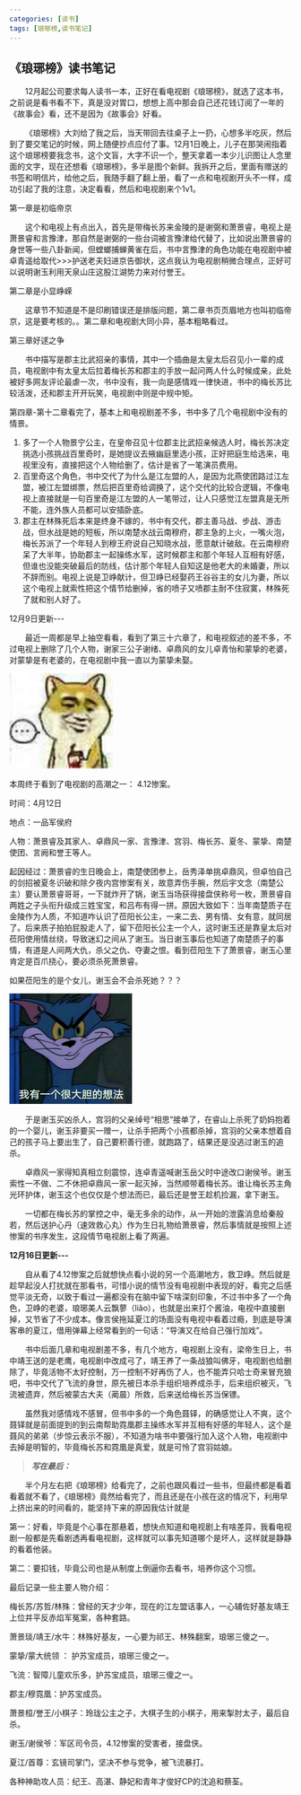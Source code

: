 ```yaml
---
categories: [读书]
tags: [琅琊榜,读书笔记]
---
```


## 《琅琊榜》读书笔记

&emsp;&emsp;12月起公司要求每人读书一本，正好在看电视剧《琅琊榜》，就选了这本书，之前说是看书看不下，真是没对胃口，想想上高中那会自己还花钱订阅了一年的《故事会》看，还不是因为《故事会》好看。

&emsp;&emsp;《琅琊榜》大刘给了我之后，当天带回去往桌子上一扔，心想多半吃灰，然后到了要交笔记的时候，网上随便抄点应付了事。12月1日晚上，儿子在那哭闹指着这个琅琊榜要我念书，这个文盲，大字不识一个，整天拿着一本少儿识图让人念里面的文字，现在还想看《琅琊榜》，多半是图个新鲜。我拆开之后，里面有赠送的书签和明信片，给他之后，我随手翻了翻上册，看了一点和电视剧开头不一样，成功引起了我的注意，决定看看，然后和电视剧来个1v1。

第一章是初临帝京

&emsp;&emsp;这个和电视上有点出入，首先是带梅长苏来金陵的是谢弼和萧景睿，电视上是萧景睿和言豫津，那自然是谢弼的一些台词被言豫津给代替了，比如说出萧景睿的身世等一些八卦新闻，但螳螂捕蝉黄雀在后，书中言豫津的角色功能在电视剧中被卓青遥给取代>>>护送老夫妇进京告御状，这点我认为电视剧稍微合理点，正好可以说明谢玉利用天泉山庄这股江湖势力来对付誉王。

第二章是小显峥嵘

&emsp;&emsp;这章节不知道是不是印刷错误还是排版问题，第二章书页页眉地方也叫初临帝京，这是要考核的。。第二章和电视剧大同小异，基本粗略看过。

第三章好逑之争

&emsp;&emsp;书中描写是郡主比武招亲的事情，其中一个插曲是太皇太后召见小一辈的成员，电视剧中有太皇太后拉着梅长苏和郡主的手放一起问两人什么时候成亲，此处被好多网友评论最虐一次，书中没有，我一向是感情戏一律快进，书中的梅长苏比较活泼，还和郡主开开玩笑，电视剧中则是中规中矩。

第四章-第十二章看完了，基本上和电视剧差不多，书中多了几个电视剧中没有的情景。

1.	多了一个人物景宁公主，在皇帝召见十位郡主比武招亲候选人时，梅长苏决定挑选小孩挑战百里奇时，是她提议去掖幽庭里选小孩，正好把庭生给选来，电视里没有，直接把这个人物给删了，估计是省了一笔演员费用。
2.	百里奇这个角色，书中交代了为什么是江左盟的人，是因为北燕使团路过江左盟，被江左盟绑票，然后把百里奇给调换了，这个交代的比较合逻辑，不像电视上直接就是一句百里奇是江左盟的人一笔带过，让人只感觉江左盟真是无所不能，连外族人员都可以安插卧底。
3.	郡主在林殊死后本来是终身不嫁的，书中有交代，郡主善马战、步战、游击战，但水战是她的短板，所以南楚水战云南穆府，郡主急的上火，一嘴火泡，梅长苏派了一个年轻人到穆王府说自己知晓水战，愿意献计破敌。在云南穆府呆了大半年，协助郡主一起操练水军，这时候郡主和那个年轻人互相有好感，但谁也没能突破最后的防线，估计那个年轻人自知这是他老大的未婚妻，所以不辞而别。电视上说是卫峥献计，但卫峥已经娶药王谷谷主的女儿为妻，所以这个电视上就索性把这个情节给删掉，省的喷子又喷郡主耐不住寂寞，林殊死了就和别人好了。

12月9日更新---

&emsp;&emsp;最近一周都是早上抽空看看，看到了第三十六章了，和电视叙述的差不多，不过电视上删除了几个人物，谢家三公子谢绪、卓鼎风的女儿卓青怡和蒙挚的老婆，对蒙挚是有老婆的，在电视剧中我一直以为蒙挚未娶。

![](/upload/201610/image-1.png)

本周终于看到了电视剧的高潮之一：  4.12惨案。

时间：4月12日

地点：一品军侯府

人物：萧景睿及其家人、卓鼎风一家、言豫津、宫羽、梅长苏、夏冬、蒙挚、南楚使团、言阙和誉王等人。

起因经过：萧景睿的生日晚会上，南楚使团参上，岳秀泽单挑卓鼎风，但卓怕自己的剑招被夏冬识破和除夕夜内宫惨案有关，故意弄伤手腕，然后宇文念（南楚公主）要认萧景睿哥哥，一下就炸开了锅，谢玉当场获得接盘侠称号一枚，萧景睿自两姓之子头衔升级成三姓宝宝，和吕布有得一拼。原因大致如下：当年南楚质子在金陵作为人质，不知道咋认识了莅阳长公主，一来二去、男有情、女有意，就同居了。后来质子拍拍屁股走人了，留下莅阳长公主一个人，这时谢玉还是靠皇太后对莅阳使用情丝绕，导致迷幻之间从了谢玉。当日谢玉事后也知道了南楚质子的事情，有道是人间两大仇，杀父之仇、夺妻之恨。看到莅阳生下了萧景睿，谢玉心里肯定是百爪挠心，要必须杀死萧景睿。
 
如果莅阳生的是个女儿，谢玉会不会杀死她？？？

![](/upload/201610/image.png)

&emsp;&emsp;于是谢玉买凶杀人，宫羽的父亲绰号“相思”接单了，在睿山上杀死了奶妈抱着的一个婴儿，谢玉非要买一赠一，让杀手把两个小孩都杀掉，宫羽的父亲本想着自己的孩子马上要出生了，自己要积善行德，就跑路了，结果还是没逃过谢玉的追杀。

&emsp;&emsp;卓鼎风一家得知真相立刻震惊，连卓青遥喊谢玉岳父时中途改口谢侯爷。谢玉索性一不做、二不休把卓鼎风一家一起灭掉，当然顺带着梅长苏。谁让梅长苏主角光环护体，谢玉这个也仅仅是个想法而已，最后还是誉王趁机捡漏，拿下谢玉。

&emsp;&emsp;一切都在梅长苏的掌控之中，毫无多余的动作，从一开始的泄露消息给秦般若，然后送护心丹（速效救心丸）作为生日礼物给萧景睿，然后事情就是按照上述惨案的书序发生，这段情节电视剧上看了两遍。

**12月16日更新---**

&emsp;&emsp;自从看了4.12惨案之后就想快点看小说的另一个高潮地方，救卫峥。然后就是趁早起没人打扰就在那看书，可惜小说的情节没有电视剧中表现的好，看完之后感觉平淡无奇，以致于看过一遍都没有在脑中留下啥深刻印象，不过书中多了一个角色，卫峥的老婆，琅琊美人云飘蓼（liǎo），也就是出来打个酱油，电视中直接删掉，又节省了不少成本。像言侯拖延夏江的场面没有电视中看着过瘾，到底是导演客串的夏江，借用弹幕上经常看到的一句话：“导演又在给自己强行加戏”。

&emsp;&emsp;书中后面几章和电视剧差不多，有几个地方，电视剧上没有，梁帝生日上，书中靖王送的是老鹰，电视剧中改成弓了，靖王养了一条战狼叫佛牙，电视剧也给删除了，毕竟活物不太好控制，万一控制不好再伤了人，也不能弄只哈士奇来冒充狼吧，书中交代了飞流的身世，原先被日本杀手组织培养成杀手，后来组织被灭，飞流被遗弃，然后被蒙古大夫（蔺晨）所救，后来送给梅长苏当保镖。

&emsp;&emsp;虽然我对感情戏不感冒，但书中多的一个角色聂铎，的确感觉让人不爽，这个聂铎就是前面提到的到云南帮助霓凰郡主操练水军并互相有好感的年轻人，这个是聂风的弟弟（步惊云表示不服），不知道为啥书中要强行加入这个人物，电视剧中去掉是明智的，毕竟梅长苏和霓凰是真爱，就是可怜了宫羽姑娘。

>***写在最后：***

&emsp;&emsp;半个月左右把《琅琊榜》给看完了，之前也跟风看过一些书，但最终都是看着看着就不看了，《琅琊榜》竟然给看完了，而且还是在小孩在这的情况下，利用早上挤出来的时间看的，能坚持下来的原因我估计就是

第一：好看，毕竟是个心事在那悬着，想快点知道和电视剧上有啥差异，我看电视剧一般都是先看剧透再看电视剧，这样就可以事先知道哪个是坏人，这样就是静静的看着他装。

第二：要扣钱，毕竟公司也是从制度上倒逼你去看书，培养你这个习惯。

最后记录一些主要人物介绍：

梅长苏/苏哲/林殊：曾经的天才少年，现在的江左盟话事人，一心辅佐好基友靖王上位并平反赤焰军冤案，各种套路。

萧景琰/靖王/水牛：林殊好基友，一心要为祁王、林殊翻案，琅琊三傻之一。

蒙挚/蒙大统领 ： 护苏宝成员，琅琊三傻之一。

飞流：智障儿童欢乐多，护苏宝成员，琅琊三傻之一。

郡主/穆霓凰：护苏宝成员。

萧景桓/誉王/小棋子：玲珑公主之子，大棋子生的小棋子，用来掣肘太子，最后自杀。

谢玉/谢侯爷：军区司令员，4.12惨案的受害者，接盘侠。

夏江/首尊：玄镜司掌门，坚决不参与党争，被飞流暴打。

各种神助攻人员：纪王、高湛、静妃和青年才俊好CP的沈追和蔡荃。
